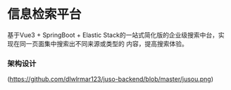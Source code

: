 # 信息检索平台

基于Vue3 + SpringBoot + Elastic Stack的一站式简化版的企业级搜索中台，实现在同一页面集中搜索出不同来源或类型的
内容，提高搜索体验。


### 架构设计

<img>(https://github.com/dlwlrmar123/juso-backend/blob/master/jusou.png)
